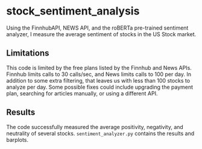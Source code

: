 # stock_sentiment_analysis
Using the FinnhubAPI, NEWS API, and the roBERTa pre-trained sentiment analyzer, I measure the average sentiment of stocks in the US Stock market. 

## Limitations

This code is limited by the free plans listed by the Finnhub and News APIs. Finnhub limits calls to 30 calls/sec,
and News limits calls to 100 per day. In addition to some extra filtering, that leaves us with less than 100 stocks to analyze per day. 
Some possible fixes could include upgrading the payment plan, searching for articles manually, or using a different API.

## Results

The code successfully measured the average positivity, negativity, and neutrality of several stocks.
`sentiment_analyzer.py` contains the results and barplots. 

